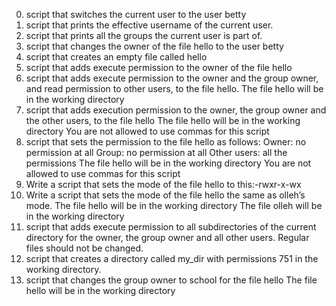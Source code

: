 0. script that switches the current user to the user betty
1. script that prints the effective username of the current user.
2. script that prints all the groups the current user is part of.
3. script that changes the owner of the file hello to the user betty
4. script that creates an empty file called hello
5. script that adds execute permission to the owner of the file hello
6. script that adds execute permission to the owner and the group owner, and read permission to other users, to the file hello.
The file hello will be in the working directory
7. script that adds execution permission to the owner, the group owner and the other users, to the file hello
The file hello will be in the working directory
You are not allowed to use commas for this script
8. script that sets the permission to the file hello as follows:
Owner: no permission at all
Group: no permission at all
Other users: all the permissions
The file hello will be in the working directory You are not allowed to use commas for this script
9. Write a script that sets the mode of the file hello to this:-rwxr-x-wx
10. Write a script that sets the mode of the file hello the same as olleh’s mode.
The file hello will be in the working directory
The file olleh will be in the working directory
11. script that adds execute permission to all subdirectories of the current directory for the owner, the group owner and all other users.
Regular files should not be changed.
12. script that creates a directory called my_dir with permissions 751 in the working directory.
13. script that changes the group owner to school for the file hello
The file hello will be in the working directory
